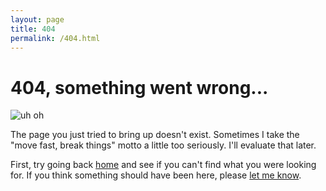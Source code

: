 ```yaml
---
layout: page
title: 404
permalink: /404.html
---
```

# 404, something went wrong...
![uh oh](https://farm4.staticflickr.com/3941/14966746764_74f256e70c_o_d.jpg)

The page you just tried to bring up doesn't exist. Sometimes I take the "move fast, break things" motto a little too seriously. I'll evaluate that later.

First, try going back [home](/) and see if you can't find what you were looking for. If you think something should have been here, please [let me know](/about).
